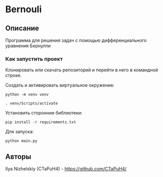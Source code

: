 # Bernouli

## Описание
Программа для решения задач с помощью дифференциального уравнения Бернулли

### Как запустить проект
Клонировать или скачать репозиторий и перейти в него в командной строке.

Создать и активировать виртуальное окружение:
```
python -m venv venv

. venv/Scripts/activate
```
Установить сторонние библиотеки:
```
pip install -r requirements.txt
```

Для запуска:
```
python main.py
```

## Авторы
Ilya Nizhelskiy (CTaPuH4) - https://github.com/CTaPuH4/
